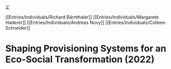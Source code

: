 [🇿](zotero://select/library/items/4EQIDDZB)

[[Entries/Individuals/Richard Bärnthaler]] [[Entries/Individuals/Margarete Haderer]] [[Entries/Individuals/Andreas Novy]] [[Entries/Individuals/Colleen Schneider]] 
# Shaping Provisioning Systems for an Eco-Social Transformation (2022)

